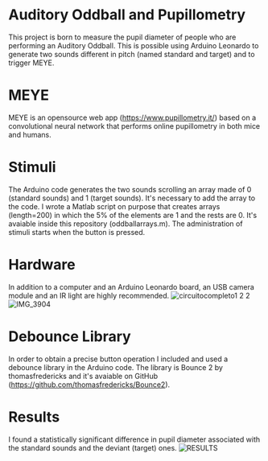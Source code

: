 # Auditory Oddball and Pupillometry
This project is born to measure the pupil diameter of people who are performing an Auditory Oddball. This is possible using Arduino Leonardo to generate two sounds different in pitch (named standard and target) and to trigger MEYE. 
# MEYE
MEYE is an opensource web app (https://www.pupillometry.it/) based on a convolutional neural network that performs online pupillometry in both mice and humans. 
# Stimuli
The Arduino code generates the two sounds scrolling an array made of 0 (standard sounds) and 1 (target sounds). It's necessary to add the array to the code. I wrote a Matlab script on purpose that creates arrays (length=200) in which the 5% of the elements are 1 and the rests are 0. It's avaiable inside this repository (oddballarrays.m). The administration of stimuli starts when the button is pressed. 
# Hardware 
In addition to a computer and an Arduino Leonardo board, an USB camera module and an IR light are highly recommended.
![circuitocompleto1 2 2](https://github.com/matildaercolanelli/Auditory-Oddball-Pupillometry/assets/134204071/c370cad7-963f-4323-b25c-cd31c6a57512)
![IMG_3904](https://github.com/matildaercolanelli/Auditory-Oddball-Pupillometry/assets/134204071/8de6f250-9c13-4003-8d37-3ff352b999d2)
# Debounce Library
In order to obtain a precise button operation I included and used a debounce library in the Arduino code. The library is Bounce 2 by thomasfredericks and it's avaiable on GitHub (https://github.com/thomasfredericks/Bounce2).
# Results
I found a statistically significant difference in pupil diameter associated with the standard sounds and the deviant (target) ones. 
![RESULTS](https://github.com/matildaercolanelli/Auditory-Oddball-Pupillometry/assets/134204071/825e913a-3563-4d4b-b764-82a871e58134)
